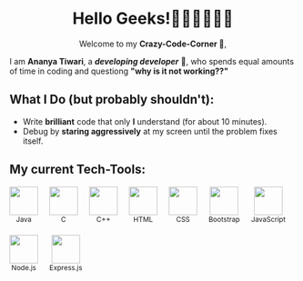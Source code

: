 <h1 align="center"> Hello Geeks!👩🏻‍💻🧑🏻‍💻</h1>
<p align="center">Welcome to my <b>Crazy-Code-Corner 🖤</b>,</p>

I am **Ananya Tiwari**, a ***developing developer*** 🎀, who spends equal amounts of time in coding and questiong **"why is it not working??"** 

## What I Do (but probably shouldn't):  
- Write **brilliant** code that only **I** understand (for about 10 minutes).  
- Debug by **staring aggressively** at my screen until the problem fixes itself.  

## My current Tech-Tools:  
<div style="display: flex; gap: 20px; flex-wrap: wrap;">
   <div style="text-align: center;">
    <img src="https://cdn.jsdelivr.net/gh/devicons/devicon/icons/java/java-original.svg" width="50" height="50"/>
    <div style="font-size: 12px;">Java</div>
  </div>
  <div style="text-align: center;">
    <img src="https://cdn.jsdelivr.net/gh/devicons/devicon/icons/c/c-original.svg" width="50" height="50"/>
    <div style="font-size: 12px;">C</div>
  </div>
  <div style="text-align: center;">
    <img src="https://cdn.jsdelivr.net/gh/devicons/devicon/icons/cplusplus/cplusplus-original.svg" width="50" height="50"/>
    <div style="font-size: 12px;">C++</div>
  </div>
<!--   <div style="text-align: center;">
    <img src="https://cdn.jsdelivr.net/gh/devicons/devicon/icons/python/python-original.svg" width="50" height="50"/>
    <div style="font-size: 12px;">Python</div>
  </div> -->
  <div style="text-align: center;">
    <img src="https://cdn.jsdelivr.net/gh/devicons/devicon/icons/html5/html5-original.svg" width="50" height="50"/>
    <div style="font-size: 12px;">HTML</div>
  </div>
  <div style="text-align: center;">
    <img src="https://cdn.jsdelivr.net/gh/devicons/devicon/icons/css3/css3-original.svg" width="50" height="50"/>
    <div style="font-size: 12px;">CSS</div>
  </div>
  <div style="text-align: center;">
    <img src="https://cdn.jsdelivr.net/gh/devicons/devicon/icons/bootstrap/bootstrap-original.svg" width="50" height="50"/>
    <div style="font-size: 12px;">Bootstrap</div>
  </div>
  <div style="text-align: center;">
    <img src="https://cdn.jsdelivr.net/gh/devicons/devicon/icons/javascript/javascript-original.svg" width="50" height="50"/>
    <div style="font-size: 12px;">JavaScript</div>
  </div>
  <div style="text-align: center;">
    <img src="https://cdn.jsdelivr.net/gh/devicons/devicon/icons/nodejs/nodejs-original.svg" width="50" height="50"/>
    <div style="font-size: 12px;">Node.js</div>
  </div>
  <div style="text-align: center;">
    <img src="https://cdn.jsdelivr.net/gh/devicons/devicon/icons/express/express-original.svg" width="50" height="50"/>
    <div style="font-size: 12px;">Express.js</div>
  </div>
</div>


